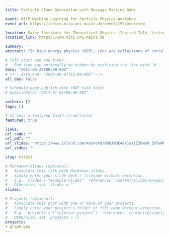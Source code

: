 ```yaml
---
title: Particle Cloud Generation with Message Passing GANs

event: MITP Machine Learning for Particle Physics Workshop
event_url: https://indico.mitp.uni-mainz.de/event/199/overview

location: Mainz Institute for Theoretical Physics (Invited Talk, Virtual)
location_link: https://www.mitp.uni-mainz.de

summary: ''
abstract: "In high energy physics (HEP), jets are collections of correlated particles produced ubiquitously in particle collisions such as those at the CERN Large Hadron Collider (LHC). Machine-learning-based generative models, such as generative adversarial networks (GANs), have the potential to significantly accelerate LHC jet simulations. However, despite jets having a natural representation as a set of particles in momentum-space, a.k.a. a particle cloud, to our knowledge there exist no generative models applied to such a dataset. We introduce a new particle cloud dataset (JetNet), and, due to similarities between particle and point clouds, apply to it existing point cloud GANs. Results are evaluated using (1) the 1-Wasserstein distance between high- and low-level feature distributions, (2) a newly developed Fréchet ParticleNet Distance, and (3) the coverage and (4) minimum matching distance metrics. Existing GANs are found to be inadequate for physics applications, hence we develop a new message passing GAN (MPGAN), which outperforms existing point cloud GANs on virtually every metric and shows promise for use in HEP. We propose JetNet as a novel point-cloud-style dataset for the machine learning community to experiment with, and set MPGAN as a benchmark to improve upon for future generative models."

# Talk start and end times.
#   End time can optionally be hidden by prefixing the line with `#`.
date: "2021-06-23T08:00:00Z"
# <!-- date_end: "2030-06-01T15:00:00Z" -->
all_day: false

# Schedule page publish date (NOT talk date).
# publishDate: "2017-01-01T00:00:00Z"

authors: []
tags: []

# Is this a featured talk? (true/false)
featured: true

links:
url_code: ""
url_pdf: ""
url_slides: "https://www.icloud.com/keynote/0NOJMOE4ex1eXjZ3BwxH_Zm7w#MITP_MLPP_Workshop_23/06/21"
url_video: ""

slug: mitp21

# Markdown Slides (optional).
#   Associate this talk with Markdown slides.
#   Simply enter your slide deck's filename without extension.
#   E.g. `slides = "example-slides"` references `content/slides/example-slides.md`.
#   Otherwise, set `slides = ""`.
slides:

# Projects (optional).
#   Associate this post with one or more of your projects.
#   Simply enter your project's folder or file name without extension.
#   E.g. `projects = ["internal-project"]` references `content/project/deep-learning/index.md`.
#   Otherwise, set `projects = []`.
projects:
- graph-gan
---
```

